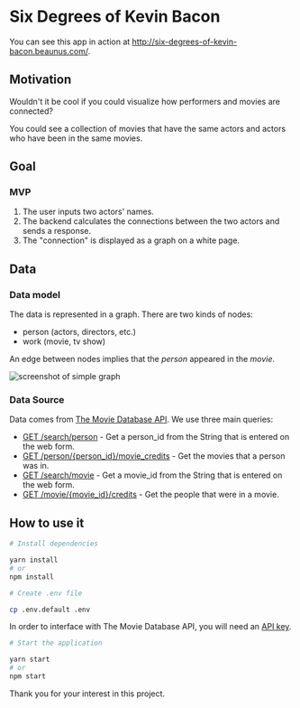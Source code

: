 # Six Degrees of Kevin Bacon



You can see this app in action at http://six-degrees-of-kevin-bacon.beaunus.com/.

## Motivation

Wouldn't it be cool if you could visualize how performers and movies are connected?

You could see a collection of movies that have the same actors and actors who have been in the same movies.

## Goal

### MVP

1.  The user inputs two actors' names.
1.  The backend calculates the connections between the two actors and sends a response.
1.  The "connection" is displayed as a graph on a white page.

## Data

### Data model

The data is represented in a graph. There are two kinds of nodes:

- person (actors, directors, etc.)
- work (movie, tv show)

An edge between nodes implies that the _person_ appeared in the _movie_.

![screenshot of simple graph](./public/img/six-degrees-of-kevin-bacon.png "screenshot of simple graph")

### Data Source

Data comes from [The Movie Database API](https://developers.themoviedb.org/3). We use three main queries:

- [GET /search/person](https://developers.themoviedb.org/3/search/search-people) - Get a person_id from the String that is entered on the web form.
- [GET /person/{person_id}/movie_credits](https://developers.themoviedb.org/3/people/get-person-movie-credits) - Get the movies that a person was in.
- [GET /search/movie](https://developers.themoviedb.org/3/search/search-movies) - Get a movie_id from the String that is entered on the web form.
- [GET /movie/{movie_id}/credits](https://developers.themoviedb.org/3/movies/get-movie-credits) - Get the people that were in a movie.

## How to use it

```sh
# Install dependencies

yarn install
# or
npm install
```

```sh
# Create .env file

cp .env.default .env
```

In order to interface with The Movie Database API, you will need an [API key](https://developers.themoviedb.org/3/getting-started/introduction).

```sh
# Start the application

yarn start
# or
npm start
```



Thank you for your interest in this project.
